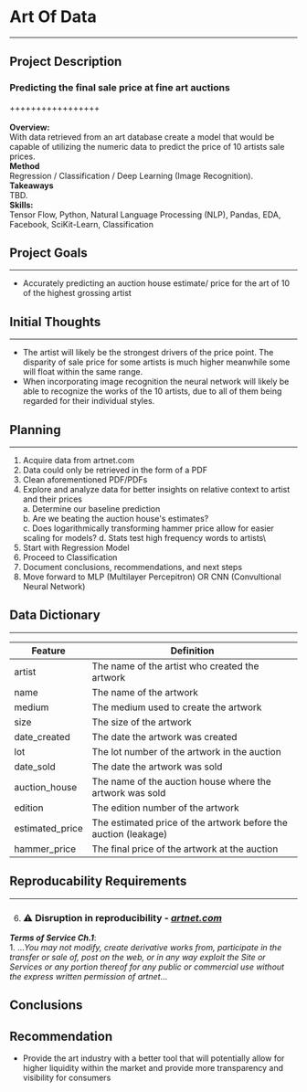 # Art Of Data
---
## Project Description
### Predicting the final sale price at fine art auctions
+++++++++++++++++\
\
**Overview:**\
With data retrieved from an art database create a model that would be capable of utilizing the numeric data to predict the price of 10 artists
sale prices. \
**Method**\
Regression / Classification / Deep Learning (Image Recognition).\
**Takeaways**\
TBD.\
**Skills:**\
Tensor Flow, Python, Natural Language Processing (NLP), Pandas, EDA, Facebook, SciKit-Learn, Classification

## Project Goals
---
- Accurately predicting an auction house estimate/ price for the art of 10 of the highest grossing artist 

## Initial Thoughts
--- 
- The artist will likely be the strongest drivers of the price point. The disparity of sale price for some artists is much higher meanwhile some will float within the same range.
- When incorporating image recognition the neural network will likely be able to recognize the works of the 10 artists, due to all of them being regarded for their individual styles.

## Planning
--- 
1. Acquire data from artnet.com
2. Data could only be retrieved in the form of a PDF
3. Clean aforementioned PDF/PDFs
3. Explore and analyze data for better insights on relative context to artist and their prices\
    a. Determine our baseline prediction\
    b. Are we beating the auction house's estimates?\
    c. Does logarithmically transforming hammer price allow for easier scaling for models?
    d. Stats test high frequency words to artists\ 
4. Start with Regression Model
5. Proceed to Classification
6. Document conclusions, recommendations, and next steps 
7. Move forward to MLP (Multilayer Percepitron) OR CNN (Convultional Neural Network)

## Data Dictionary
--- 
| Feature        | Definition                                   |
| ---            | ---                                          |
| artist  | The name of the artist who created the artwork |
| name | The name of the artwork |
| medium | The medium used to create the artwork |
| size | The size of the artwork |
| date_created | The date the artwork was created |
| lot | The lot number of the artwork in the auction |
| date_sold | The date the artwork was sold |
| auction_house | The name of the auction house where the artwork was sold |
| edition | The edition number of the artwork |
| estimated_price | The estimated price of the artwork before the auction (leakage) |
| hammer_price | The final price of the artwork at the auction |

## Reproducability Requirements
---
6. ### ⚠️ Disruption in reproducibility - [*artnet.com*](http://artnet.com)
***Terms of Service Ch.1***:\
    1. …*You may not modify, create derivative works from, participate in the transfer or sale of, post on the web, or in any way exploit the Site or Services or any portion thereof for any public or commercial use without the express written permission of artnet*…

## Conclusions 

## Recommendation
- Provide the art industry with a better tool that will potentially allow for higher liquidity within the market and provide more transparency and visibility for consumers